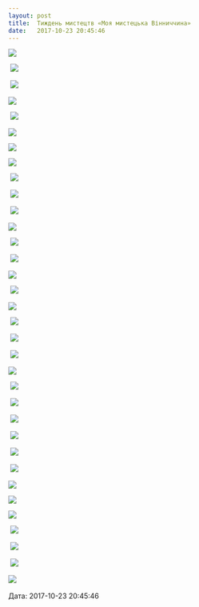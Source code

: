 ```yaml
---
layout: post
title:  Тиждень мистецтв «Моя мистецька Вінниччина»
date:   2017-10-23 20:45:46
---
```

![](/assets/tiger-1508778235.png)

 ![](/assets/tiger-1508778263.png)

 ![](/assets/tiger-1508779904.png)

![](/assets/tiger-1508779927.png)

 ![](/assets/tiger-1508779951.png)

![](/assets/tiger-1508779974.png)

![](/assets/tiger-1508779997.png)

![](/assets/tiger-1508780033.png)

 ![](/assets/tiger-1508780067.png)

 ![](/assets/tiger-1508780094.png)

 ![](/assets/tiger-1508780136.png)

![](/assets/tiger-1508780164.png)

 ![](/assets/tiger-1508780187.png)

 ![](/assets/tiger-1508780212.png)

![](/assets/tiger-1508780241.png)

 ![](/assets/tiger-1508780266.png)

![](/assets/tiger-1508780291.png)

 ![](/assets/tiger-1508780322.png)

 ![](/assets/tiger-1508780346.png)

 ![](/assets/tiger-1508780367.png)

![](/assets/tiger-1508780392.png)

 ![](/assets/tiger-1508780426.png)

 ![](/assets/tiger-1508780453.png)

 ![](/assets/tiger-1508780485.png)

 ![](/assets/tiger-1508780508.png)

 ![](/assets/tiger-1508780535.png)

 ![](/assets/tiger-1508780561.png)

![](/assets/tiger-1508780585.png)

![](/assets/tiger-1508780610.png)

![](/assets/tiger-1508780636.png)

 ![](/assets/tiger-1508780666.png)

 ![](/assets/tiger-1508780688.png)

 ![](/assets/tiger-1508780710.png)

![](/assets/tiger-1508780731.png) 

  
Дата: 2017-10-23 20:45:46